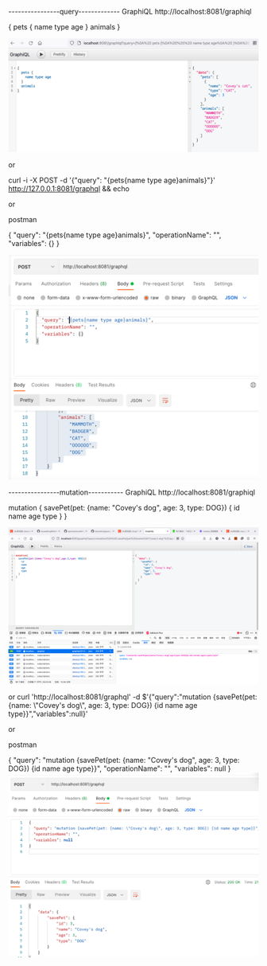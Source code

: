 
----------------query-------------
GraphiQL http://localhost:8081/graphiql

{
pets {
name type age
}
animals
}

![GraphiQLQuery.png](GraphiQLQuery.png)

or

curl -i -X POST -d  '{"query": "{pets{name type age}animals}"}' http://127.0.0.1:8081/graphql && echo


or

postman

{
"query": "{pets{name type age}animals}",
"operationName": "",
"variables": {}
}

![postmanQuery.png](postmanQuery.png)


----------------mutation-----------
GraphiQL http://localhost:8081/graphiql

mutation {
savePet(pet: {name: "Covey's dog", age: 3, type: DOG}) {
id
name
age
type
}
}

![GraphiQLMutation.png](GraphiQLMutation.png)


or
curl 'http://localhost:8081/graphql' -d $'{"query":"mutation {savePet(pet: {name: \\"Covey\'s dog\\", age: 3, type: DOG}) {id name age type}}","variables":null}'

or

postman

{
"query": "mutation {savePet(pet: {name: \"Covey's dog\", age: 3, type: DOG}) {id name age type}}",
"operationName": "",
"variables": null
}
![postmanMutation.png](postmanMutation.png)